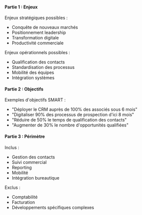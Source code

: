 #### Partie 1 : Enjeux

Enjeux stratégiques possibles :

-   Conquête de nouveaux marchés
-   Positionnement leadership
-   Transformation digitale
-   Productivité commerciale

Enjeux opérationnels possibles :

-   Qualification des contacts
-   Standardisation des processus
-   Mobilité des équipes
-   Intégration systèmes

#### Partie 2 : Objectifs

Exemples d'objectifs SMART :

-   "Déployer le CRM auprès de 100% des associés sous 6 mois"
-   "Digitaliser 90% des processus de prospection d'ici 8 mois"
-   "Réduire de 50% le temps de qualification des contacts"
-   "Augmenter de 30% le nombre d'opportunités qualifiées"

#### Partie 3 : Périmètre

Inclus :

-   Gestion des contacts
-   Suivi commercial
-   Reporting
-   Mobilité
-   Intégration bureautique

Exclus :

-   Comptabilité
-   Facturation
-   Développements spécifiques complexes
